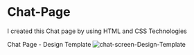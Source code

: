 # Chat-Page
I created this Chat page by using HTML and CSS Technologies

Chat Page - Design Template 
![chat-screen-Design-Template](https://github.com/ra-ghava/Chat-Page/assets/146189602/acb19b8d-efc4-49d9-b78a-decdff27d04a)


